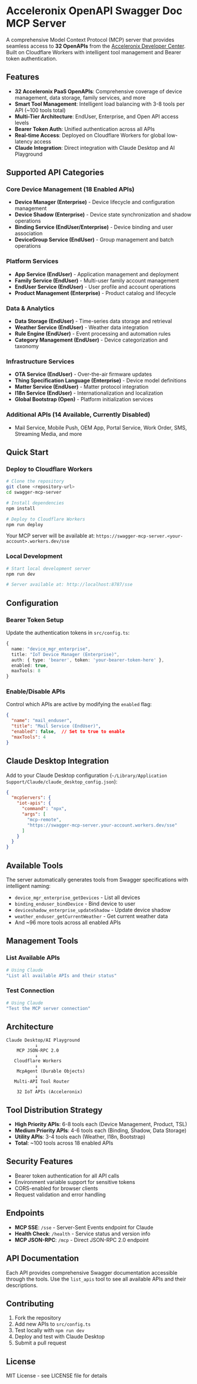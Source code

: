 # Acceleronix OpenAPI Swagger Doc MCP Server

A comprehensive Model Context Protocol (MCP) server that provides seamless access to **32 OpenAPIs** from the [Acceleronix Developer Center](https://). Built on Cloudflare Workers with intelligent tool management and Bearer token authentication.

## Features

- **32 Acceleronix PaaS OpenAPIs**: Comprehensive coverage of device management, data storage, family services, and more
- **Smart Tool Management**: Intelligent load balancing with 3-8 tools per API (~100 tools total)
- **Multi-Tier Architecture**: EndUser, Enterprise, and Open API access levels
- **Bearer Token Auth**: Unified authentication across all APIs
- **Real-time Access**: Deployed on Cloudflare Workers for global low-latency access
- **Claude Integration**: Direct integration with Claude Desktop and AI Playground

## Supported API Categories

### **Core Device Management** (18 Enabled APIs)
- **Device Manager (Enterprise)** - Device lifecycle and configuration management
- **Device Shadow (Enterprise)** - Device state synchronization and shadow operations
- **Binding Service (EndUser/Enterprise)** - Device binding and user association
- **DeviceGroup Service (EndUser)** - Group management and batch operations

### **Platform Services**
- **App Service (EndUser)** - Application management and deployment
- **Family Service (EndUser)** - Multi-user family account management
- **EndUser Service (EndUser)** - User profile and account operations
- **Product Management (Enterprise)** - Product catalog and lifecycle

### **Data & Analytics**
- **Data Storage (EndUser)** - Time-series data storage and retrieval
- **Weather Service (EndUser)** - Weather data integration
- **Rule Engine (EndUser)** - Event processing and automation rules
- **Category Management (EndUser)** - Device categorization and taxonomy

### **Infrastructure Services**
- **OTA Service (EndUser)** - Over-the-air firmware updates
- **Thing Specification Language (Enterprise)** - Device model definitions
- **Matter Service (EndUser)** - Matter protocol integration
- **I18n Service (EndUser)** - Internationalization and localization
- **Global Bootstrap (Open)** - Platform initialization services

### **Additional APIs** (14 Available, Currently Disabled)
- Mail Service, Mobile Push, OEM App, Portal Service, Work Order, SMS, Streaming Media, and more

## Quick Start

### Deploy to Cloudflare Workers

```bash
# Clone the repository
git clone <repository-url>
cd swagger-mcp-server

# Install dependencies
npm install

# Deploy to Cloudflare Workers
npm run deploy
```

Your MCP server will be available at: `https://swagger-mcp-server.<your-account>.workers.dev/sse`

### Local Development

```bash
# Start local development server
npm run dev

# Server available at: http://localhost:8787/sse
```

## Configuration

### Bearer Token Setup

Update the authentication tokens in `src/config.ts`:

```typescript
{
  name: "device_mgr_enterprise",
  title: "IoT Device Manager (Enterprise)",
  auth: { type: 'bearer', token: 'your-bearer-token-here' },
  enabled: true,
  maxTools: 8
}
```

### Enable/Disable APIs

Control which APIs are active by modifying the `enabled` flag:

```json
{
  "name": "mail_enduser",
  "title": "Mail Service (EndUser)",
  "enabled": false,  // Set to true to enable
  "maxTools": 4
}
```

## Claude Desktop Integration

Add to your Claude Desktop configuration (`~/Library/Application Support/Claude/claude_desktop_config.json`):

```json
{
  "mcpServers": {
    "iot-apis": {
      "command": "npx",
      "args": [
        "mcp-remote",
        "https://swagger-mcp-server.your-account.workers.dev/sse"
      ]
    }
  }
}
```

## Available Tools

The server automatically generates tools from Swagger specifications with intelligent naming:

- `device_mgr_enterprise_getDevices` - List all devices
- `binding_enduser_bindDevice` - Bind device to user
- `deviceshadow_enterprise_updateShadow` - Update device shadow
- `weather_enduser_getCurrentWeather` - Get current weather data
- And ~96 more tools across all enabled APIs

## Management Tools

### List Available APIs
```bash
# Using Claude
"List all available APIs and their status"
```

### Test Connection
```bash
# Using Claude  
"Test the MCP server connection"
```

## Architecture

```
Claude Desktop/AI Playground
           ↓
    MCP JSON-RPC 2.0
           ↓
   Cloudflare Workers
           ↓
    McpAgent (Durable Objects)
           ↓
   Multi-API Tool Router
           ↓
    32 IoT APIs (Acceleronix)
```

## Tool Distribution Strategy

- **High Priority APIs**: 6-8 tools each (Device Management, Product, TSL)
- **Medium Priority APIs**: 4-6 tools each (Binding, Shadow, Data Storage)
- **Utility APIs**: 3-4 tools each (Weather, I18n, Bootstrap)
- **Total**: ~100 tools across 18 enabled APIs

## Security Features

- Bearer token authentication for all API calls
- Environment variable support for sensitive tokens
- CORS-enabled for browser clients
- Request validation and error handling

## Endpoints

- **MCP SSE**: `/sse` - Server-Sent Events endpoint for Claude
- **Health Check**: `/health` - Service status and version info
- **MCP JSON-RPC**: `/mcp` - Direct JSON-RPC 2.0 endpoint

## API Documentation

Each API provides comprehensive Swagger documentation accessible through the tools. Use the `list_apis` tool to see all available APIs and their descriptions.

## Contributing

1. Fork the repository
2. Add new APIs to `src/config.ts`
3. Test locally with `npm run dev`
4. Deploy and test with Claude Desktop
5. Submit a pull request

## License

MIT License - see LICENSE file for details 

